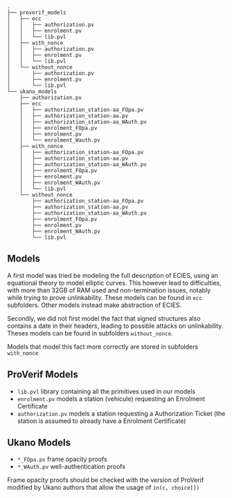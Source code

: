 
```
.
├── proverif_models
│   ├── ecc
│   │   ├── authorization.pv
│   │   ├── enrolment.pv
│   │   └── lib.pvl
│   ├── with_nonce
│   │   ├── authorization.pv
│   │   ├── enrolment.pv
│   │   └── lib.pvl
│   └── without_nonce
│       ├── authorization.pv
│       ├── enrolment.pv
│       └── lib.pvl
└── ukano_models
    ├── authorization.pv
    ├── ecc
    │   ├── authorization_station-aa_FOpa.pv
    │   ├── authorization_station-aa.pv
    │   ├── authorization_station-aa_WAuth.pv
    │   ├── enrolment_FOpa.pv
    │   ├── enrolment.pv
    │   └── enrolment_Wauth.pv
    ├── with_nonce
    │   ├── authorization_station-aa_FOpa.pv
    │   ├── authorization_station-aa.pv
    │   ├── authorization_station-aa_WAuth.pv
    │   ├── enrolment_FOpa.pv
    │   ├── enrolment.pv
    │   ├── enrolment_WAuth.pv
    │   └── lib.pvl
    └── without_nonce
        ├── authorization_station-aa_FOpa.pv
        ├── authorization_station-aa.pv
        ├── authorization_station-aa_WAuth.pv
        ├── enrolment_FOpa.pv
        ├── enrolment.pv
        ├── enrolment_WAuth.pv
        └── lib.pvl

```


## Models

A first model was tried be modeling the full description of ECIES, using an
equational theory to model elliptic curves. This however lead to difficulties,
with more than 32GB of RAM used and non-termination issues, notably while trying
to prove unlinkability. These models can be found in `ecc` subfolders. Other
models instead make abstraction of ECIES.

Secondly, we did not first model the fact that signed structures also contains
a date in their headers, leading to possible attacks on unlinkability. Theses
models can be found in subfolders `without_nonce`.

Models that model this fact more correctly are stored in subfolders `with_nonce`

## ProVerif Models

* `lib.pvl` library containing all the primitives used in our models
* `enrolment.pv` models a station (vehicule) requesting an Enrolment Certificate
* `authorization.pv` models a station requesting a Authorization Ticket (the station is assumed to already have a Enrolment Certificate)

## Ukano Models

* `*_FOpa.pv` frame opacity proofs
* `*_WAuth.pv` well-authentication proofs

Frame opacity proofs should be checked with the version of ProVerif modified by
Ukano authors that allow the usage of `in(c, choice[])`
